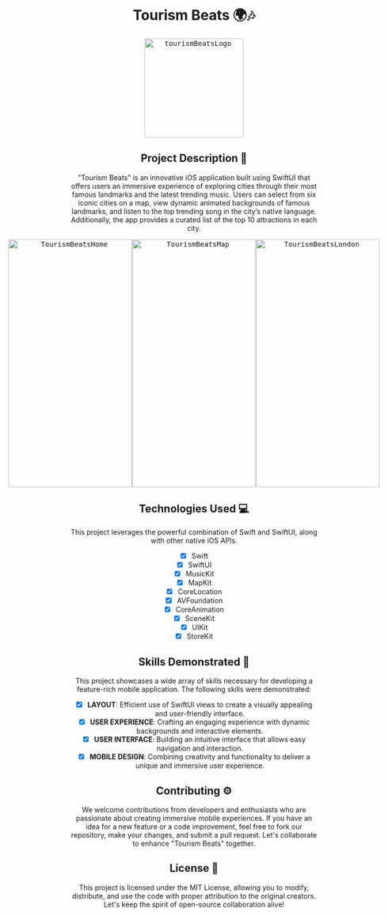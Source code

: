 <div align="center">

# Tourism Beats 🌍🎶 
<kbd>
    <img src="https://github.com/arieltyson/Tourism-Beats/assets/114557791/4c0254ee-c2ef-41ac-9419-b01f0d5fc813" alt="tourismBeatsLogo" width="200" height="200">
</kbd>

## Project Description 🎨

"Tourism Beats" is an innovative iOS application built using SwiftUI that offers users an immersive experience of exploring cities through their most famous landmarks and the latest trending music. Users can select from six iconic cities on a map, view dynamic animated backgrounds of famous landmarks, and listen to the top trending song in the city’s native language. Additionally, the app provides a curated list of the top 10 attractions in each city.

<div style="display: flex; justify-content: center; align-items: center;">
    <kbd>
        <img src="https://github.com/arieltyson/Tourism-Beats/assets/114557791/627d1c2c-29e9-41de-896e-ff7163a28add" alt="TourismBeatsHome" width="250" height="500">
    </kbd>
    <kbd>
        <img src="https://github.com/arieltyson/Tourism-Beats/assets/114557791/ea5664c5-6f40-4d5c-b654-49f99fd4b140" alt="TourismBeatsMap" width="250" height="500">
    </kbd>
    <kbd>
        <img src="https://github.com/arieltyson/Tourism-Beats/assets/114557791/ee23a122-9497-455a-8d36-02bb7eec0062" alt="TourismBeatsLondon" width="250" height="500">
    </kbd>
</div>


## Technologies Used 💻

This project leverages the powerful combination of Swift and SwiftUI, along with other native iOS APIs.

- [x] Swift
- [x] SwiftUI
- [x] MusicKit
- [x] MapKit
- [x] CoreLocation
- [x] AVFoundation
- [x] CoreAnimation
- [x] SceneKit
- [x] UIKit
- [x] StoreKit

## Skills Demonstrated 🥋

This project showcases a wide array of skills necessary for developing a feature-rich mobile application. The following skills were demonstrated:

- [x] **LAYOUT**: Efficient use of SwiftUI views to create a visually appealing and user-friendly interface.
- [x] **USER EXPERIENCE**: Crafting an engaging experience with dynamic backgrounds and interactive elements.
- [x] **USER INTERFACE**: Building an intuitive interface that allows easy navigation and interaction.
- [x] **MOBILE DESIGN**: Combining creativity and functionality to deliver a unique and immersive user experience.

## Contributing ⚙️

We welcome contributions from developers and enthusiasts who are passionate about creating immersive mobile experiences. If you have an idea for a new feature or a code improvement, feel free to fork our repository, make your changes, and submit a pull request. Let's collaborate to enhance "Tourism Beats" together.

## License 🪪

This project is licensed under the MIT License, allowing you to modify, distribute, and use the code with proper attribution to the original creators. Let's keep the spirit of open-source collaboration alive!

</div>
